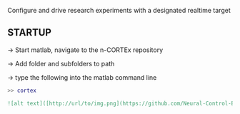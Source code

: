 Configure and drive research experiments with a designated realtime target

## STARTUP
-> Start matlab, navigate to the n-CORTEx repository

-> Add folder and subfolders to path

-> type the following into the matlab command line

```matlab
>> cortex

![alt text]([http://url/to/img.png](https://github.com/Neural-Control-Engineering/n-CORTEx/blob/main/cortexProjDir)https://github.com/Neural-Control-Engineering/n-CORTEx/blob/main/cortexProjDir)
